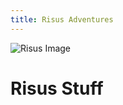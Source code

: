 ```yaml
---
title: Risus Adventures
---
```


![Risus Image](http://www.risusiverse.com/_/rsrc/1352864655264/home/We%20need%20you.png)

# Risus Stuff

